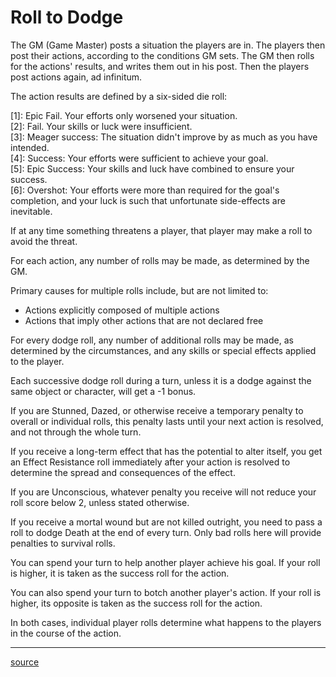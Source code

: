 # Roll to Dodge

The GM (Game Master) posts a situation the players are in. The players then post
their actions, according to the conditions GM sets. The GM then rolls for the
actions' results, and writes them out in his post. Then the players post actions
again, ad infinitum.

The action results are defined by a six-sided die roll:

[1]: Epic Fail. Your efforts only worsened your situation.  
[2]: Fail. Your skills or luck were insufficient.  
[3]: Meager success: The situation didn't improve by as much as you have intended.  
[4]: Success: Your efforts were sufficient to achieve your goal.  
[5]: Epic Success: Your skills and luck have combined to ensure your success.  
[6]: Overshot: Your efforts were more than required for the goal's completion, and your luck is such that unfortunate side-effects are inevitable.  

If at any time something threatens a player, that player may make a roll to
avoid the threat.

For each action, any number of rolls may be made, as determined by the GM.

Primary causes for multiple rolls include, but are not limited to:

* Actions explicitly composed of multiple actions
* Actions that imply other actions that are not declared free


For every dodge roll, any number of additional rolls may be made, as determined
by the circumstances, and any skills or special effects applied to the player.

Each successive dodge roll during a turn, unless it is a dodge against the same
object or character, will get a -1 bonus.

If you are Stunned, Dazed, or otherwise receive a temporary penalty to overall
or individual rolls, this penalty lasts until your next action is resolved, and
not through the whole turn.

If you receive a long-term effect that has the potential to alter itself, you
get an Effect Resistance roll immediately after your action is resolved to
determine the spread and consequences of the effect.

If you are Unconscious, whatever penalty you receive will not reduce your roll
score below 2, unless stated otherwise.

If you receive a mortal wound but are not killed outright, you need to pass a
roll to dodge Death at the end of every turn. Only bad rolls here will provide
penalties to survival rolls.

You can spend your turn to help another player achieve his goal. If your roll is
higher, it is taken as the success roll for the action.

You can also spend your turn to botch another player's action. If your roll is
higher, its opposite is taken as the success roll for the action.

In both cases, individual player rolls determine what happens to the players in
the course of the action.

----

[source](http://rpgcode.ultimaterpg.org/t3-roll-to-dodge-rules)
